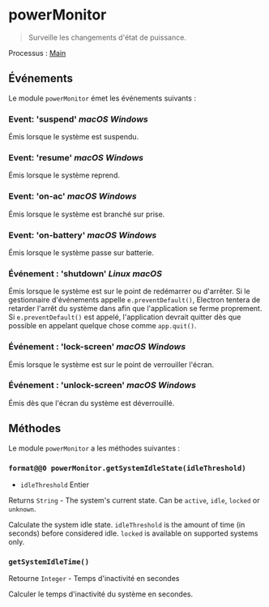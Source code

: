 # powerMonitor

> Surveille les changements d'état de puissance.

Processus : [Main](../glossary.md#main-process)

## Événements

Le module `powerMonitor` émet les événements suivants :

### Event: 'suspend' _macOS_ _Windows_

Émis lorsque le système est suspendu.

### Event: 'resume' _macOS_ _Windows_

Émis lorsque le système reprend.

### Event: 'on-ac' _macOS_ _Windows_

Émis lorsque le système est branché sur prise.

### Event: 'on-battery' _macOS_  _Windows_

Émis lorsque le système passe sur batterie.

### Événement : 'shutdown' _Linux_ _macOS_

Émis lorsque le système est sur le point de redémarrer ou d'arrêter. Si le gestionnaire d'événements appelle `e.preventDefault()`, Electron tentera de retarder l'arrêt du système dans afin que l'application se ferme proprement. Si `e.preventDefault()` est appelé, l'application devrait quitter dès que possible en appelant quelque chose comme `app.quit()`.

### Événement : 'lock-screen' _macOS_ _Windows_

Émis lorsque le système est sur le point de verrouiller l'écran.

### Événement : 'unlock-screen' _macOS_ _Windows_

Émis dès que l'écran du système est déverrouillé.

## Méthodes

Le module `powerMonitor` a les méthodes suivantes :

### `format@@0 powerMonitor.getSystemIdleState(idleThreshold)`

* `idleThreshold` Entier

Returns `String` - The system's current state. Can be `active`, `idle`, `locked` or `unknown`.

Calculate the system idle state. `idleThreshold` is the amount of time (in seconds) before considered idle.  `locked` is available on supported systems only.

### `getSystemIdleTime()`

Retourne `Integer` - Temps d'inactivité en secondes

Calculer le temps d'inactivité du système en secondes.
